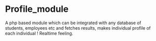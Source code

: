 Profile_module
==============

A php based module which can be integrated with any database of students, employees etc and fetches results, makes individual profile of each individual ! Realtime feeling.
